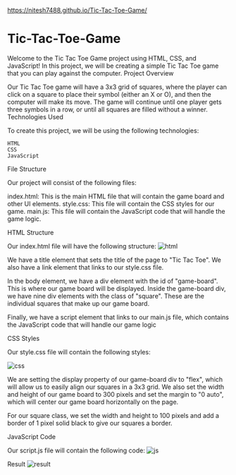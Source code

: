 https://nitesh7488.github.io/Tic-Tac-Toe-Game/
# Tic-Tac-Toe-Game
Welcome to the Tic Tac Toe Game project using HTML, CSS, and JavaScript! In this project, we will be creating a simple Tic Tac Toe game that you can play against the computer.
Project Overview

Our Tic Tac Toe game will have a 3x3 grid of squares, where the player can click on a square to place their symbol (either an X or O), and then the computer will make its move. The game will continue until one player gets three symbols in a row, or until all squares are filled without a winner.
Technologies Used

To create this project, we will be using the following technologies:

    HTML
    CSS
    JavaScript

File Structure

Our project will consist of the following files:

 index.html: This is the main HTML file that will contain the game board and other UI elements.
 style.css: This file will contain the CSS styles for our game.
 main.js: This file will contain the JavaScript code that will handle the game logic.

HTML Structure

Our index.html file will have the following structure:
![html](https://user-images.githubusercontent.com/120910923/229304781-0133285c-5d10-445e-be3e-2933ff88fd58.png)

We have a title element that sets the title of the page to "Tic Tac Toe". We also have a link element that links to our style.css file.

In the body element, we have a div element with the id of "game-board". This is where our game board will be displayed. Inside the game-board div, we have nine div elements with the class of "square". These are the individual squares that make up our game board.

Finally, we have a script element that links to our main.js file, which contains the JavaScript code that will handle our game logic

CSS Styles

Our style.css file will contain the following styles:

![css](https://user-images.githubusercontent.com/120910923/229304833-8d569368-e725-499a-853c-d8a7bba3075f.png)

We are setting the display property of our game-board div to "flex", which will allow us to easily align our squares in a 3x3 grid. We also set the width and height of our game board to 300 pixels and set the margin to "0 auto", which will center our game board horizontally on the page.

For our square class, we set the width and height to 100 pixels and add a border of 1 pixel solid black to give our squares a border.

JavaScript Code

Our script.js file will contain the following code:
![js](https://user-images.githubusercontent.com/120910923/229304877-afa1a6fb-a61c-4bea-ae1f-a6ee1dfbccee.png)

Result
![result](https://user-images.githubusercontent.com/120910923/229305032-209e71c7-aa20-4a03-9af5-c2c1b043499c.png)



